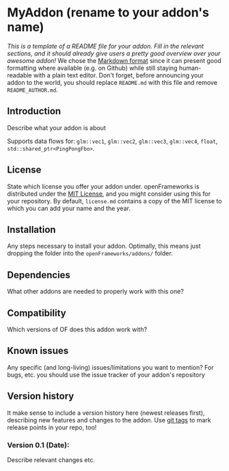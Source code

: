 MyAddon (rename to your addon's name)
=====================================

*This is a template of a README file for your addon. Fill in the relevant sections, and it should already give users a pretty good overview over your awesome addon!*
We chose the [Markdown format](http://daringfireball.net/projects/markdown/syntax) since it can present good formatting where available (e.g. on Github) while still staying human-readable with a plain text editor.
Don't forget, before announcing your addon to the world, you should replace `README.md` with this file and remove `README_AUTHOR.md`.

Introduction
------------
Describe what your addon is about

Supports data flows for: `glm::vec1`, `glm::vec2`, `glm::vec3`, `glm::vec4`, `float`, `std::shared_ptr<PingPongFbo>`.

License
-------
State which license you offer your addon under. openFrameworks is distributed under the [MIT License](https://en.wikipedia.org/wiki/MIT_License), and you might consider using this for your repository. By default, `license.md` contains a copy of the MIT license to which you can add your name and the year.

Installation
------------
Any steps necessary to install your addon. Optimally, this means just dropping the folder into the `openFrameworks/addons/` folder.

Dependencies
------------
What other addons are needed to properly work with this one?

Compatibility
------------
Which versions of OF does this addon work with?

Known issues
------------
Any specific (and long-living) issues/limitations you want to mention? For bugs, etc. you should use the issue tracker of your addon's repository

Version history
------------
It make sense to include a version history here (newest releases first), describing new features and changes to the addon. Use [git tags](http://learn.github.com/p/tagging.html) to mark release points in your repo, too!

### Version 0.1 (Date):
Describe relevant changes etc.


